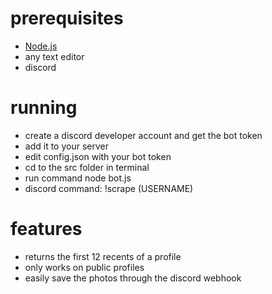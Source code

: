 # prerequisites

- [Node.js](https://nodejs.org)
- any text editor
- discord

# running

- create a discord developer account and get the bot token
- add it to your server
- edit config.json with your bot token
- cd to the src folder in terminal
- run command node bot.js
- discord command: !scrape (USERNAME)

# features

- returns the first 12 recents of a profile
- only works on public profiles
- easily save the photos through the discord webhook
